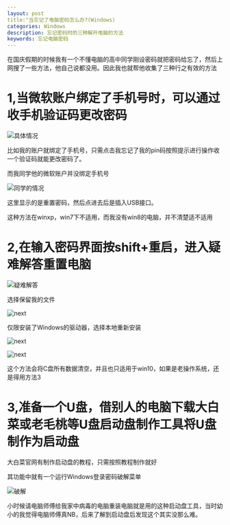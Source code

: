 ```yaml
---
layout: post
title:"当忘记了电脑密码怎么办?(Windows)
categories: Windows
description: 忘记密码时的三种解开电脑的方法
keywords: 忘记电脑密码
---
```


  在国庆假期的时候我有一个不懂电脑的高中同学刚设密码就把密码给忘了，然后上网搜了一些方法，他自己说都没用。因此我也就帮他收集了三种行之有效的方法

# 1,当微软账户绑定了手机号时，可以通过收手机验证码更改密码

![具体情况](C:\Users\86138\blog\images\posts\windows\修改密码.jpg)

  比如我的账户就绑定了手机号，只需点击我忘记了我的pin码按照提示进行操作收一个验证码就能更改密码了。

  而我同学他的微软账户并没绑定手机号

![同学的情况](C:\Users\86138\blog\images\posts\windows\我的同学的情况.jpg)

  这里显示的是重置密码，然后点进去后是插入USB接口。

  这种方法在winxp，win7下不适用，而我没有win8的电脑，并不清楚适不适用

# 2,在输入密码界面按shift+重启，进入疑难解答重置电脑

![疑难解答](C:\Users\86138\blog\images\posts\windows\QQ图片20211020154113.jpg)

选择保留我的文件

![next](C:\Users\86138\blog\images\posts\windows\QQ图片20211020154324.jpg)

仅限安装了Windows的驱动器，选择本地重新安装

![next](C:\Users\86138\blog\images\posts\windows\QQ图片20211020154755.jpg)

![next](C:\Users\86138\blog\images\posts\windows\QQ图片20211020154622.jpg)

  这个方法会将C盘所有数据清空，并且也只适用于win10，如果是老操作系统，还是得用方法3

# 3,准备一个U盘，借别人的电脑下载大白菜或老毛桃等U盘启动盘制作工具将U盘制作为启动盘

  大白菜官网有制作启动盘的教程，只需按照教程制作就好

  其功能中就有一个运行Windows登录密码破解菜单

![破解](C:\Users\86138\blog\images\posts\windows\5.jpg)

  小时候请电脑师傅给我家中病毒的电脑重装电脑就是用的这种启动盘工具，当时幼小的我觉得电脑师傅真NB，后来了解到启动盘后发现这个其实没那么难。
